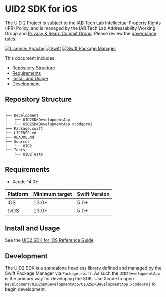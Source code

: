 # UID2 SDK for iOS

The UID 2 Project is subject to the IAB Tech Lab Intellectual Property Rights (IPR) Policy, and is managed by the IAB Tech Lab Addressability Working Group and [Privacy & Rearc Commit Group](https://iabtechlab.com/working-groups/privacy-rearc-commit-group/). Please review the [governance rules](https://github.com/IABTechLab/uid2-core/blob/master/Software%20Development%20and%20Release%20Procedures.md).


[![License: Apache](https://img.shields.io/badge/License-Apache-green.svg)](https://www.apache.org/licenses/)
[![Swift](https://img.shields.io/badge/Swift-5-orange)](https://img.shields.io/badge/Swift-5-orange)
[![Swift Package Manager](https://img.shields.io/badge/Swift_Package_Manager-compatible-blue)](https://img.shields.io/badge/Swift_Package_Manager-compatible-blue)


This document includes:
* [Repository Structure](#repository-structure)
* [Requirements](#requirements)
* [Install and Usage](#install-and-usage)
* [Development](#development)

## Repository Structure

```
.
├── Development
│   ├── UID2SDKDevelopmentApp
│   └── UID2SDKDevelopmentApp.xcodeproj
├── Package.swift
├── LICENSE.md
├── README.md
├── Sources
│   └── UID2
└── Tests
    └── UID2Tests
```

## Requirements

* Xcode 14.0+

| Platform | Minimum target | Swift Version |
| --- | --- | --- |
| iOS | 13.0+ | 5.0+ |
| tvOS | 13.0+ | 5.0+ |

## Install and Usage

See the [UID2 SDK for iOS Reference Guide](https://unifiedid.com/docs/sdks/uid2-sdk-ref-ios).

## Development

The UID2 SDK is a standalone headless library defined and managed by the Swift Package Manager via `Package.swift`.  As such the `UID2DevelopmentApp` is the primary way for developing the SDK.  Use Xcode to open `Development/UID2SDKDevelopmentApp/UID2SDKDevelopmentApp.xcodeproj` to begin development.

<!-- 
## Release Process

See [RELEASE_PROCESS](https://github.com/IABTechLab/uid2-ios-sdk/blob/main/RELEASE_PROCESS.md).
-->

